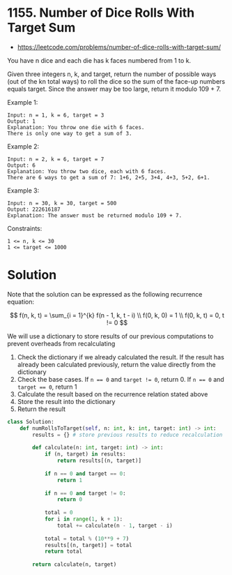 # 1155. Number of Dice Rolls With Target Sum

- https://leetcode.com/problems/number-of-dice-rolls-with-target-sum/

You have n dice and each die has k faces numbered from 1 to k.

Given three integers n, k, and target, return the number of possible ways (out of the kn total ways) to roll the dice so the sum of the face-up numbers equals target. Since the answer may be too large, return it modulo 109 + 7.

Example 1:

```
Input: n = 1, k = 6, target = 3
Output: 1
Explanation: You throw one die with 6 faces.
There is only one way to get a sum of 3.
```

Example 2:

```
Input: n = 2, k = 6, target = 7
Output: 6
Explanation: You throw two dice, each with 6 faces.
There are 6 ways to get a sum of 7: 1+6, 2+5, 3+4, 4+3, 5+2, 6+1.
```

Example 3:

```
Input: n = 30, k = 30, target = 500
Output: 222616187
Explanation: The answer must be returned modulo 109 + 7.
```

Constraints:

```
1 <= n, k <= 30
1 <= target <= 1000
```

# Solution

Note that the solution can be expressed as the following recurrence equation:

$$
f(n, k, t) = \sum_{i = 1}^{k} f(n - 1, k, t - i) \\
f(0, k, 0) = 1 \\
f(0, k, t) = 0, t != 0
$$

We will use a dictionary to store results of our previous computations to prevent overheads from recalculating

1. Check the dictionary if we already calculated the result. If the result has already been calculated previously, return the value directly from the dictionary
2. Check the base cases. If `n == 0` and `target != 0`, return 0. If `n == 0` and `target == 0`, return 1
3. Calculate the result based on the recurrence relation stated above
4. Store the result into the dictionary
5. Return the result


```python
class Solution:
    def numRollsToTarget(self, n: int, k: int, target: int) -> int:
        results = {} # store previous results to reduce recalculation
        
        def calculate(n: int, target: int) -> int:
            if (n, target) in results:
                return results[(n, target)]
            
            if n == 0 and target == 0:
                return 1
            
            if n == 0 and target != 0:
                return 0
            
            total = 0
            for i in range(1, k + 1):
                total += calculate(n - 1, target - i)
                
            total = total % (10**9 + 7)
            results[(n, target)] = total
            return total
        
        return calculate(n, target)
```